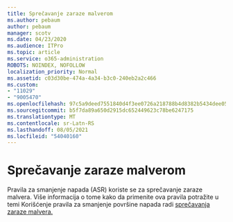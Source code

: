 ```yaml
---
title: Sprečavanje zaraze malverom
ms.author: pebaum
author: pebaum
manager: scotv
ms.date: 04/23/2020
ms.audience: ITPro
ms.topic: article
ms.service: o365-administration
ROBOTS: NOINDEX, NOFOLLOW
localization_priority: Normal
ms.assetid: c03d30be-474a-4a34-b3c0-240eb2a2c466
ms.custom:
- "11029"
- "9005470"
ms.openlocfilehash: 97c5a9deed7551840d4f3ee0726a218788b4d8382b5434dee0566b0021d67cc9
ms.sourcegitcommit: b5f7da89a650d2915dc652449623c78be6247175
ms.translationtype: MT
ms.contentlocale: sr-Latn-RS
ms.lasthandoff: 08/05/2021
ms.locfileid: "54040160"
---
```

# <a name="prevent-malware-infection"></a>Sprečavanje zaraze malverom

Pravila za smanjenje napada (ASR) koriste se za sprečavanje zaraze malvera. Više informacija o tome kako da primenite ova pravila potražite u temi Korišćenje pravila za smanjenje površine napada radi [sprečavanja zaraze malvera.](https://docs.microsoft.com/microsoft-365/security/defender-endpoint/attack-surface-reduction?view=o365-worldwide#attack-surface-reduction-rules)